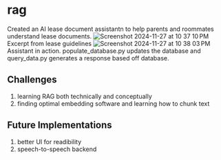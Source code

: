 # rag
Created an AI lease document assistantn to help parents and roommates understand lease documents.
![Screenshot 2024-11-27 at 10 37 10 PM](https://github.com/user-attachments/assets/bc9faf6f-c429-486c-afcf-8fe8c767dd77)
Excerpt from lease guidelines
![Screenshot 2024-11-27 at 10 38 03 PM](https://github.com/user-attachments/assets/97ffcec4-4866-407a-b369-fee7c26a1d7e)
Assistant in action. populate_database.py updates the database and query_data.py <prompt> generates a response based off database.

## Challenges
1) learning RAG both technically and conceptually
2) finding optimal embedding software and learning how to chunk text

## Future Implementations
1) better UI for readibility
2) speech-to-speech backend
